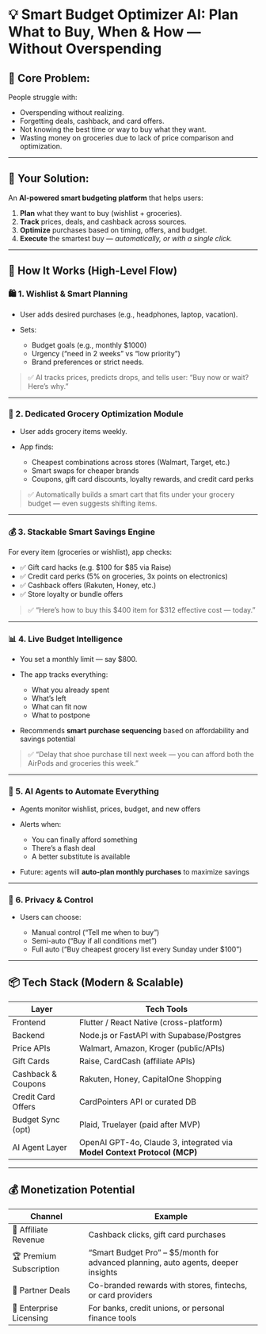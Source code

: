 # 💡 **Smart Budget Optimizer AI: Plan What to Buy, When & How — Without Overspending**

## 🚀 Core Problem:

People struggle with:

* Overspending without realizing.
* Forgetting deals, cashback, and card offers.
* Not knowing the best time or way to buy what they want.
* Wasting money on groceries due to lack of price comparison and optimization.

---

## 🌟 Your Solution:

An **AI-powered smart budgeting platform** that helps users:

1. **Plan** what they want to buy (wishlist + groceries).
2. **Track** prices, deals, and cashback across sources.
3. **Optimize** purchases based on timing, offers, and budget.
4. **Execute** the smartest buy — *automatically, or with a single click.*

---

## 🧠 How It Works (High-Level Flow)

### 🛍️ 1. **Wishlist & Smart Planning**

* User adds desired purchases (e.g., headphones, laptop, vacation).
* Sets:

  * Budget goals (e.g., monthly $1000)
  * Urgency (“need in 2 weeks” vs “low priority”)
  * Brand preferences or strict needs.

> ✅ AI tracks prices, predicts drops, and tells user:
> “Buy now or wait? Here’s why.”

---

### 🛒 2. **Dedicated Grocery Optimization Module**

* User adds grocery items weekly.
* App finds:

  * Cheapest combinations across stores (Walmart, Target, etc.)
  * Smart swaps for cheaper brands
  * Coupons, gift card discounts, loyalty rewards, and credit card perks

> ✅ Automatically builds a smart cart that fits under your grocery budget — even suggests shifting items.

---

### 💰 3. **Stackable Smart Savings Engine**

For every item (groceries or wishlist), app checks:

* ✅ Gift card hacks (e.g. $100 for $85 via Raise)
* ✅ Credit card perks (5% on groceries, 3x points on electronics)
* ✅ Cashback offers (Rakuten, Honey, etc.)
* ✅ Store loyalty or bundle offers

> ✅ “Here’s how to buy this $400 item for $312 effective cost — today.”

---

### 📊 4. **Live Budget Intelligence**

* You set a monthly limit — say $800.
* The app tracks everything:

  * What you already spent
  * What’s left
  * What can fit now
  * What to postpone
* Recommends **smart purchase sequencing** based on affordability and savings potential

> ✅ “Delay that shoe purchase till next week — you can afford both the AirPods and groceries this week.”

---

### 🤖 5. **AI Agents to Automate Everything**

* Agents monitor wishlist, prices, budget, and new offers
* Alerts when:

  * You can finally afford something
  * There’s a flash deal
  * A better substitute is available
* Future: agents will **auto-plan monthly purchases** to maximize savings

---

### 🔐 6. **Privacy & Control**

* Users can choose:

  * Manual control (“Tell me when to buy”)
  * Semi-auto (“Buy if all conditions met”)
  * Full auto (“Buy cheapest grocery list every Sunday under $100”)

---

## 📦 Tech Stack (Modern & Scalable)

| Layer              | Tech Tools                                                               |
| ------------------ | ------------------------------------------------------------------------ |
| Frontend           | Flutter / React Native (cross-platform)                                  |
| Backend            | Node.js or FastAPI with Supabase/Postgres                                |
| Price APIs         | Walmart, Amazon, Kroger (public/APIs)                                    |
| Gift Cards         | Raise, CardCash (affiliate APIs)                                         |
| Cashback & Coupons | Rakuten, Honey, CapitalOne Shopping                                      |
| Credit Card Offers | CardPointers API or curated DB                                           |
| Budget Sync (opt)  | Plaid, Truelayer (paid after MVP)                                        |
| AI Agent Layer     | OpenAI GPT-4o, Claude 3, integrated via **Model Context Protocol (MCP)** |

---

## 💰 Monetization Potential

| Channel                 | Example                                                                            |
| ----------------------- | ---------------------------------------------------------------------------------- |
| 💸 Affiliate Revenue    | Cashback clicks, gift card purchases                                               |
| 🏆 Premium Subscription | “Smart Budget Pro” – $5/month for advanced planning, auto agents, deeper insights |
| 🛒 Partner Deals        | Co-branded rewards with stores, fintechs, or card providers                        |
| 🧠 Enterprise Licensing | For banks, credit unions, or personal finance tools                                | 